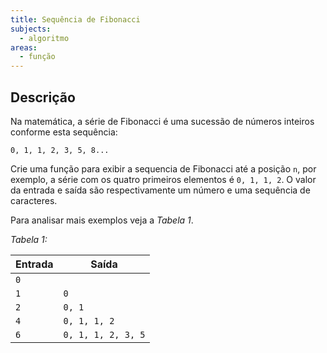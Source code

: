 ```yaml
---
title: Sequência de Fibonacci
subjects:
  - algoritmo
areas:
  - função
---
```


## Descrição

Na matemática, a série de Fibonacci é uma sucessão de números inteiros conforme esta sequência:

```
0, 1, 1, 2, 3, 5, 8...
```

Crie uma função para exibir a sequencia de Fibonacci até a posição `n`, por exemplo, a série com os quatro primeiros elementos é `0, 1, 1, 2`. O valor da entrada e saída são respectivamente um número e uma sequência de caracteres.

Para analisar mais exemplos veja a _Tabela 1_.

_Tabela 1:_

| Entrada | Saída              |
| ------- | ------------------ |
| `0`     |                    |
| `1`     | `0`                |
| `2`     | `0, 1`             |
| `4`     | `0, 1, 1, 2`       |
| `6`     | `0, 1, 1, 2, 3, 5` |
